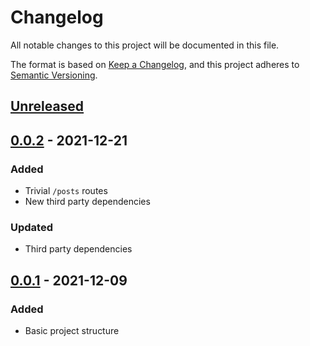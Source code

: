 # Changelog
All notable changes to this project will be documented in this file.

The format is based on [Keep a Changelog](https://keepachangelog.com/en/1.0.0/),
and this project adheres to [Semantic Versioning](https://semver.org/spec/v2.0.0.html).

## [Unreleased]

## [0.0.2] - 2021-12-21
### Added
- Trivial `/posts` routes
- New third party dependencies
### Updated
- Third party dependencies

## [0.0.1] - 2021-12-09
### Added
- Basic project structure

[Unreleased]: https://github.com/Klein-Stein/letopeace-server/compare/v0.0.2...devel
[0.0.2]: https://github.com/Klein-Stein/letopeace-server/compare/v0.0.1...v0.0.2
[0.0.1]: https://github.com/Klein-Stein/letopeace-server/releases/tag/v0.0.1

